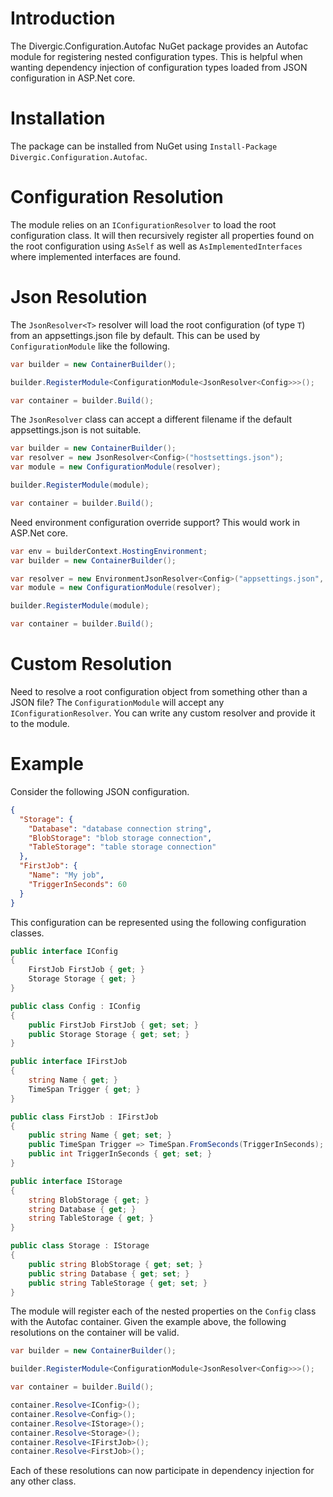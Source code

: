 # Introduction

The Divergic.Configuration.Autofac NuGet package provides an Autofac module for registering nested configuration types. This is helpful when wanting dependency injection of configuration types loaded from JSON configuration in ASP.Net core.

# Installation

The package can be installed from NuGet using ```Install-Package Divergic.Configuration.Autofac```.

# Configuration Resolution

The module relies on an ```IConfigurationResolver``` to load the root configuration class. It will then recursively register all properties found on the root configuration using ```AsSelf``` as well as ```AsImplementedInterfaces``` where implemented interfaces are found. 

# Json Resolution

The ```JsonResolver<T>``` resolver will load the root configuration (of type ```T```) from an appsettings.json file by default. This can be used by ```ConfigurationModule``` like the following.

```csharp
var builder = new ContainerBuilder();

builder.RegisterModule<ConfigurationModule<JsonResolver<Config>>>();

var container = builder.Build();
```

The ```JsonResolver``` class can accept a different filename if the default appsettings.json is not suitable.

```csharp
var builder = new ContainerBuilder();
var resolver = new JsonResolver<Config>("hostsettings.json");
var module = new ConfigurationModule(resolver);

builder.RegisterModule(module);

var container = builder.Build();
```

Need environment configuration override support? This would work in ASP.Net core.

```csharp
var env = builderContext.HostingEnvironment;
var builder = new ContainerBuilder();

var resolver = new EnvironmentJsonResolver<Config>("appsettings.json", $"appsettings.{env.EnvironmentName}.json");
var module = new ConfigurationModule(resolver);

builder.RegisterModule(module);

var container = builder.Build();
```

# Custom Resolution

Need to resolve a root configuration object from something other than a JSON file? The ```ConfigurationModule``` will accept any ```IConfigurationResolver```. You can write any custom resolver and provide it to the module.

# Example

Consider the following JSON configuration.

```json
{
  "Storage": {
    "Database": "database connection string",
    "BlobStorage": "blob storage connection",
    "TableStorage": "table storage connection"
  },
  "FirstJob": {
    "Name": "My job",
    "TriggerInSeconds": 60
  }
}
```

This configuration can be represented using the following configuration classes.

```csharp
public interface IConfig
{
    FirstJob FirstJob { get; }
    Storage Storage { get; }
}

public class Config : IConfig
{
    public FirstJob FirstJob { get; set; }
    public Storage Storage { get; set; }
}

public interface IFirstJob
{
    string Name { get; }
    TimeSpan Trigger { get; }
}

public class FirstJob : IFirstJob
{
    public string Name { get; set; }
    public TimeSpan Trigger => TimeSpan.FromSeconds(TriggerInSeconds);
    public int TriggerInSeconds { get; set; }
}

public interface IStorage
{
    string BlobStorage { get; }
    string Database { get; }
    string TableStorage { get; }
}

public class Storage : IStorage
{
    public string BlobStorage { get; set; }
    public string Database { get; set; }
    public string TableStorage { get; set; }
}
```

The module will register each of the nested properties on the ```Config``` class with the Autofac container. Given the example above, the following  resolutions on the container will be valid.

```csharp
var builder = new ContainerBuilder();

builder.RegisterModule<ConfigurationModule<JsonResolver<Config>>>();

var container = builder.Build();

container.Resolve<IConfig>();
container.Resolve<Config>();
container.Resolve<IStorage>();
container.Resolve<Storage>();
container.Resolve<IFirstJob>();
container.Resolve<FirstJob>();
```

Each of these resolutions can now participate in dependency injection for any other class.